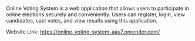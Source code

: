 Online Voting System is a web application that allows users to participate in online elections securely and conveniently. Users can register, login, view candidates, cast votes, and view results using this application.

Website Link:
https://online-voting-system-aau7.onrender.com/
